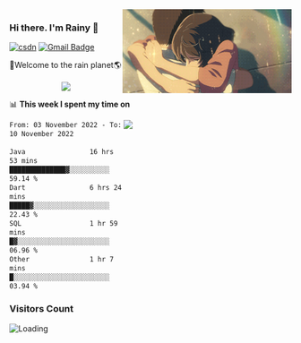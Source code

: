 <img  align='right' height="150" src="https://github.com/LikeRainDay/LikeRainDay/blob/master/pic/img_rain_1.gif?raw=true">



### Hi there. I'm Rainy :lemon:

[![csdn](https://img.shields.io/badge/-csdn-c14438?style=flat-square&logo=c&logoColor=white)](https://blog.csdn.net/qq_15807167)
[![Gmail Badge](https://img.shields.io/badge/-gmail-c14438?style=flat-square&logo=Gmail&logoColor=white&link=mailto:houshuai0816@gmail.com)](mailto:houshuai0816@gmail.com)

🚀Welcome to the rain planet🌎

<center>
<img align='center'  src="https://source.unsplash.com/random/1200x600">
</center>

📊 **This week I spent my time on**

<img align='right'   width="300" src="https://github-readme-stats.vercel.app/api?username=LikeRainDay&show_icons=true&title_color=fff&icon_color=79ff97&text_color=9f9f9f&bg_color=151515&count_private=true">

<!--START_SECTION:waka-->

```text
From: 03 November 2022 - To: 10 November 2022

Java                16 hrs 53 mins  ██████████████▓░░░░░░░░░░   59.14 %
Dart                6 hrs 24 mins   █████▓░░░░░░░░░░░░░░░░░░░   22.43 %
SQL                 1 hr 59 mins    █▓░░░░░░░░░░░░░░░░░░░░░░░   06.96 %
Other               1 hr 7 mins     █░░░░░░░░░░░░░░░░░░░░░░░░   03.94 %
```

<!--END_SECTION:waka-->

### Visitors Count
<img align="left" src = "https://profile-counter.glitch.me/LikeRainDay/count.svg" alt ="Loading">
